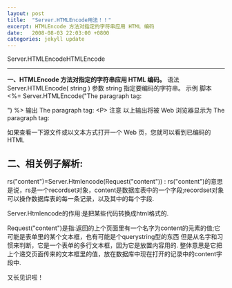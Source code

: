 ```yaml
---
layout: post
title:  "Server.HTMLEncode用法！！"
excerpt: HTMLEncode 方法对指定的字符串应用 HTML 编码
date:   2008-08-03 22:03:00 +0800
categories: jekyll update
---   
```

<!--markdown-->Server.HTMLEncodeHTMLEncode
---------------------------

**一、HTMLEncode 方法对指定的字符串应用 HTML 编码。**
语法Server.HTMLEncode( string ) 参数
string
指定要编码的字符串。
示例
脚本
<%= Server.HTMLEncode("The paragraph tag: <P>") %>
输出
The paragraph tag: &lt;P&gt;
注意 以上输出将被 Web 浏览器显示为
The paragraph tag: <P>
如果查看一下源文件或以文本方式打开一个 Web 页，您就可以看到已编码的 HTML


<!--more-->


二、相关例子解析:
---------

rs("content")=Server.Htmlencode(Request("content")) :
rs("content")的意思是说，rs是一个recordset对象，content是数据库表中的一个字段;recordset对象可以操作数据库表的每一条记录，以及其中的每个字段.

Server.Htmlencode的作用:是把某些代码转换成html格式的.

Request("content")是指:返回的上个页面里有一个名字为content的元素的值;它可能是表单里的某个文本框，也有可能是个querystring型的东西
但是从名字和习惯来判断，它是一个表单的多行文本框，因为它是放置内容用的.
整体意思是它把上个递交页面传来的文本框里的值，放在数据库中现在打开的记录中的content字段中.

又长见识啦！

